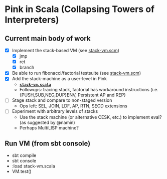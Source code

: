 # Pink in Scala (Collapsing Towers of Interpreters)

## Current main body of work
  - [x] Implement the stack-based VM (see [stack-vm.scm](https://github.com/Michael137/towers/tree/master//scheme-pink/stack-vm.scm))
    - [x] jmp
    - [x] ret
    - [x] branch
  - [X] Be able to run fibonacci/factorial testsuite (see [stack-vm.scm](https://github.com/Michael137/towers/tree/master/scheme-pink/stack-vm.scm))
  - [x] Add the stack-machine as a user-level in Pink
    * __[`stack-vm.scala`](https://github.com/Michael137/towers/tree/master/scala-pink/stack-vm.scala)__
    * Followups: tracing stack, factorial has workaround instructions (i.e. {PUSH,SUB,NEG,DUP}ENV, Persistent AP and REP)
  - [ ] Stage stack and compare to non-staged version
    * Ops left: SEL, JOIN, LDF, AP, RTN, SECD extensions
  - [ ] Experiment with arbitrary levels of stacks
    * Use the stack machine (or alternative CESK, etc.) to implement eval? (as suggested by @namin)
    * Perhaps MultiLISP machine?

## Run VM (from sbt console)
* sbt compile
* sbt console
* :load stack-vm.scala
* VM.test()